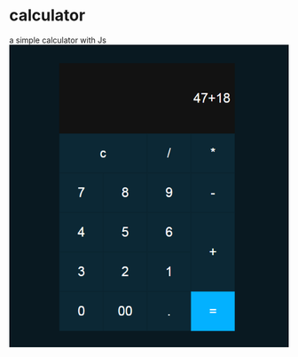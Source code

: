 # calculator
a simple calculator with Js
![alt text](https://github.com/joseanastasi/calculator/blob/main/2021-02-05_14h04_07.png?raw=true)

